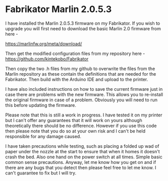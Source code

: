 # Fabrikator Marlin 2.0.5.3

I have installed the Marlin 2.0.5.3 firmware on my Fabrikator. If you wish to upgrade you will first need to download the basic Marlin 2.0 firmware from here -

https://marlinfw.org/meta/download/

Then get the modified configuration files from my repository here -
https://github.com/kintekobo/Fabrikator

Then copy the two .h files from my github to overwrite the files from the Marlin repository as these contain the definitions that are needed for the Fabrikator. Then build with the Arduino IDE and upload to the printer.

I have also included instructions on how to save the current firmware just in case there are problems with the new firmware. This allows you to re-install the original firmware in case of a problem. Obviously you will need to run this before updating the firmware.

Please note that this is still a work in progress. I have tested it on my printer but I can't offer any guarantees that it will work on yours although theoretically there should be no difference. However if you use this code then please note that you do so at your own risk and I can't be held responsible for any damage caused.

I have taken precautions while testing, such as placing a folded up wad of paper under the nozzle at the start to ensure that when it homes it doesn't crash the bed. Also one hand on the power switch at all times. Simple basic common sense precautions.
Anyway, let me know how you get on and if there are any bugs that you detect then please feel free to let me know. I can't guarantee to fix but I will try.
